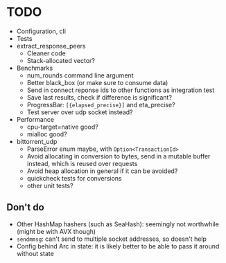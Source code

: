 # TODO

* Configuration, cli
* Tests
* extract_response_peers
    * Cleaner code
    * Stack-allocated vector?
* Benchmarks
    * num_rounds command line argument
    * Better black_box (or make sure to consume data)
    * Send in connect reponse ids to other functions as integration test
    * Save last results, check if difference is significant?
    * ProgressBar: `[{elapsed_precise}]` and eta_precise?
    * Test server over udp socket instead?
* Performance
    * cpu-target=native good?
    * mialloc good?
* bittorrent_udp
    * ParseError enum maybe, with `Option<TransactionId>`
    * Avoid allocating in conversion to bytes, send in a mutable buffer
      instead, which is reused over requests
    * Avoid heap allocation in general if it can be avoided?
    * quickcheck tests for conversions
    * other unit tests?

## Don't do

* Other HashMap hashers (such as SeaHash): seemingly not worthwhile (might be
  with AVX though)
* `sendmmsg`: can't send to multiple socket addresses, so doesn't help
* Config behind Arc in state: it is likely better to be able to pass it around
  without state